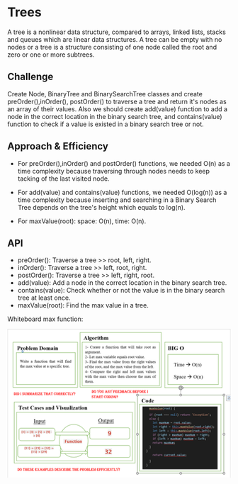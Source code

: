 # Trees

A tree is a nonlinear data structure, compared to arrays, linked lists, stacks and queues which are linear data structures. A tree can be empty with no nodes or a tree is a structure consisting of one node called the root and zero or one or more subtrees.

## Challenge

Create Node, BinaryTree and BinarySearchTree classes and create preOrder(),inOrder(), postOrder() to traverse a tree and return it's nodes as an array of their values. Also we should create add(value) function to add a node in the correct location in the binary search tree, and contains(value) function to check if a value is existed in a binary search tree or not.

## Approach & Efficiency

- For preOrder(),inOrder() and postOrder() functions, we needed O(n) as a time complexity because traversing through nodes needs to keep tacking of the last visited node.

- For add(value) and contains(value) functions, we needed O(log(n)) as a time complexity because inserting and searching in a Binary Search Tree depends on the tree's height which equals to log(n).

- For maxValue(root): space: O(n), time: O(n).

## API

- preOrder(): Traverse a tree >> root, left, right.
- inOrder(): Traverse a tree >> left, root, right.
- postOrder(): Traverse a tree >> left, right, root.
- add(value): Add a node in the correct location in the binary search tree.
- contains(value): Check whether or not the value is in the binary search tree at least once.
- maxValue(root): Find the max value in a tree.

Whiteboard max function:

![](./Screenshot_24.png)
